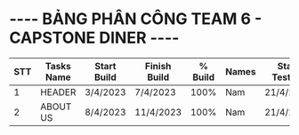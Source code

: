  <div class="container">
    <h1>---- BẢNG PHÂN CÔNG TEAM 6 - CAPSTONE DINER ----</h1>
    <table>
      <thead>
        <tr>
          <th>STT</th>
          <th>Tasks Name</th>
          <th >Start<br>Build</th>
          <th >Finish<br>Build</th>
          <th>%<br>Build</th>
          <th>Names</th>
          <th class="th2">Start<br>Testing</th>
          <th class="th2">Finish<br>Testing</th>
          <th class="th2">%<br>Testing</th>
          <th class="th2">Names</th>
          <th>Notes</th>
        </tr>
      </thead>
      <tbody>
        <tr>
          <td>1</td>
          <td>HEADER</td>
          <td>3/4/2023</td>
          <td>7/4/2023</td>
          <td>100%</td>
          <td>Nam</td>
          <td>21/4/2023</td>
          <td>22/4/2023</td>
          <td>100%</td>
          <td>Nam</td>
          <td>Done</td>
        </tr>
        <tr>
          <td>2</td>
          <td>ABOUT US</td>
          <td>8/4/2023</td>
          <td>11/4/2023</td>
          <td>100%</td>
          <td>Nam</td>
          <td>21/4/2023</td>
          <td>22/4/2023</td>
          <td>100%</td>
          <td>Nam</td>
          <td>Done</td>
        </tr>
        <!-- Thêm thêm dòng tương tự nếu cần -->
      </tbody>
    </table>
  </div>
